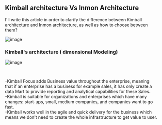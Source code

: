 ## Kimball architecture Vs Inmon Architecture

I'll  write this article in order to clarify the difference between Kimball architecture and Inmon architecture, as well as how to choose between them?


![image](https://user-images.githubusercontent.com/58523013/232320853-e3ff9ba1-0354-4e2c-9f5e-21cd1256a518.png)


### Kimball's architecture ( dimensional Modeling)

![image](https://user-images.githubusercontent.com/58523013/232321075-19afe81c-f5d2-4606-a304-3342d47370c6.png)

<br>

-Kimball Focus adds Business value throughout the enterprise, meaning that if an enterprise has a business for example sales, it has only create a data Mart to provide reporting and analytical capabilities for these Sales.
<br>
-Kimball is suitable for organizations and enterprises which  have many changes: start-ups, small, medium companies, and companies want to go fast.
<br>
-Kimball works well in the agile and quick delivery for the business which means we don't need to create the whole infrastructure to get value  to user.
